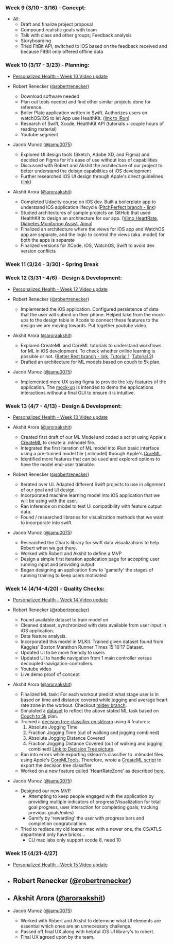 ### Week 9 (3/10 - 3/16) - Concept:
  - All:
    - Draft and finalize project proposal
    - Compound realistic goals with team
    - Talk with class and other groups; Feedback analysis
    - Storyboarding
    - Tried FitBit API, switched to iOS based on the feedback received and because FitBit only offered offline data

 ### Week 10 (3/17 - 3/23) - Planning:
  - [Personalized Health - Week 10 Video update](https://youtu.be/LEdRSpescg0)
  - Robert Renecker ([@robertrenecker](https://github.com/robertrenecker))
    - Download software needed
    - Plan out tools needed and find other similar projects done for reference.
    - Boiler Plate application written in Swift. Authorizes users on watchOS/iOS to let App use HealthKit. ([link to iRun](https://github.com/CUBoulder-2019Sp-IML4HCI/FinalProject-PersonalizedHealth/tree/master/iRun))
    - Research of Swift, Xcode, HealthKit API (tutorials + couple hours of reading material)
    - Youtube segment

  - Jacob Munoz ([@jamu0075](https://github.com/jamu0075))
    - Explored UI design tools (Sketch, Adobe XD, and Figma) and decided on Figma for it's ease of use without loss of capabilities
    - Discussed with Robert and Akshit the architecture of our project to better understand the deisgn capabilities of iOS development
    - Further researched iOS UI design through Apple's direct guidelines ([link](https://developer.apple.com/design/human-interface-guidelines/ios/overview/themes/))

  - Akshit Arora ([@aroraakshit](http://github.com/aroraakshit))
    - Completed Udacity course on iOS dev. Built a boilerplate app to understand iOS application lifecycle ([PitchPerfect branch - link](https://github.com/CUBoulder-2019Sp-IML4HCI/FinalProject-PersonalizedHealth/tree/pitchPerfect/pitchPerfect))
    - Studied architectures of sample projects on GitHub that used HealthKit to design an architecture for our app. ([Vimo HeartRate](https://github.com/CUBoulder-2019Sp-IML4HCI/FinalProject-PersonalizedHealth/tree/sampleWatchOS/watchOS-3-heartrate), [Diabetes Monitoring Assist](https://github.com/wytesk133/diabetes-monitoring-assist), [Aima](https://github.com/leonidprovorov/aima))
    - Finalized an architecture where the views for iOS app and WatchOS app are separate, and the logic to control the views (aka. model) for both the apps is separate
    - Finalized versions for XCode, iOS, WatchOS, Swift to avoid dev version conflicts

### Week 11 (3/24 - 3/30) - Spring Break

### Week 12 (3/31 - 4/6) - Design & Development:
- [Personalized Health - Week 12 Video update](https://youtu.be/pEmbwJ8PBj8)
- Robert Renecker ([@robertrenecker](https://github.com/robertrenecker))
  - Implemented the iOS application. Configured persistence of data that the user will submit on their phone. Helped take from the mock-ups to the design table in Xcode to connect these features to the design we are moving towards. Put together youtube video.

- Akshit Arora ([@aroraakshit](http://github.com/aroraakshit))
  - Explored CreateML and CoreML tutorials to understand workflows for ML in iOS development. To check whether online learning is possible or not. ([Better Rest branch - link](https://github.com/CUBoulder-2019Sp-IML4HCI/FinalProject-PersonalizedHealth/tree/createML), [Tutorial 1](https://www.youtube.com/watch?v=x9_BG2q7XYw), [Tutorial 2](https://www.youtube.com/watch?v=T4t73CXB7CU))
  - Drafted an architecture for ML models based on couch to 5k plan.

- Jacob Munoz ([@jamu0075](https://github.com/jamu0075))
  - Implemented more UX using figma to provide the key features of the application. The [mock-up](https://www.figma.com/proto/DUEEdmnHawuhMYVCu4EsruqB/Personalized-Health?node-id=1%3A2&scaling=scale-down) is intended to demo the applications interactions without a final GUI to ensure it is intuitive.

### Week 13 (4/7 - 4/13) - Design & Development:
- [Personalized Health - Week 13 Video update](https://youtu.be/XtAauaUkJPM)

- Akshit Arora ([@aroraakshit](http://github.com/aroraakshit))
  - Created first draft of our ML Model and coded a script using Apple's [CreateML](https://developer.apple.com/documentation/createml) to create a .mlmodel file.
  - Integrated the first iteration of ML model into iRun basic interface using a pre-trained model file (.mlmodel) through Apple's [CoreML](https://developer.apple.com/documentation/coreml).
  - Identified more features that can be used and explored options to have the model end-user trainable.

- Robert Renecker ([@robertrenecker](https://github.com/robertrenecker))
  - Iterated over UI. Adapted different Swift projects to use in alignment of our goal and UI design.
  - Incorporated machine learning model into iOS application that we will be using with the user.
  - Ran inference on model to test UI compatibility with feature output data.
  - Found / researched libraries for visualization methods that we want to incorporate into swift.

- Jacob Munoz ([@jamu0075](https://github.com/jamu0075))
  - Researched the Charts library for swift data visualizations to help Robert when we get there.
  - Worked with Robert and Akshit to define a MVP
  - Design a simple first iteration application page for accepting user running input and providing output
  - Began designing an application flow to 'gameify' the stages of running training to keep users motivated


### Week 14 (4/14-4/20) - Quality Checks:
- [Personalized Health - Week 14 Video update](https://youtu.be/2pR7CaKURUU)

- Robert Renecker ([@robertrenecker](https://github.com/robertrenecker))
  - Found available dataset to train model on
  - Cleaned dataset, synchronized with data available from user input in iOS application.
  - Data feature analysis.
  - Incorporated this model in MLKit. Trained given dataset found from Kaggles' Boston Marathon Runner Times 15'16'17 Dataset.
  - Updated UI to be more friendly to users
  - Updated UI to handle navigation from 1 main controller versus decoupled-navigation-controllers.
  - Youtube video
  - Live demo proof of concept

- Akshit Arora ([@aroraakshit](http://github.com/aroraakshit))
  - Finalized ML task: For each workout predict what stage user is in based on time and distance covered while jogging and average heart rate zone in the workout. Checkout [mldev branch](https://github.com/CUBoulder-2019Sp-IML4HCI/FinalProject-PersonalizedHealth/tree/mldev/mldev).
  - Simulated a [dataset](https://github.com/CUBoulder-2019Sp-IML4HCI/FinalProject-PersonalizedHealth/blob/mldev/mldev/simulated.csv) to reflect the above stated ML task based on [Couch to 5k](https://crcphp.arizona.edu/sites/default/files/images/Couch-to-5k%20Running%20Plan.pdf) plan.
  - Trained a [decision tree classifier on sklearn](https://github.com/CUBoulder-2019Sp-IML4HCI/FinalProject-PersonalizedHealth/blob/mldev/mldev/model_prep.ipynb) using 4 features:
    1. Absolute Jogging Time
    2. Fraction Jogging Time (out of walking and jogging combined)
    3. Absolute Jogging Distance Covered
    4. Fraction Jogging Distance Covered (out of walking and jogging combined)
    [Link to Decision Tree picture](https://github.com/CUBoulder-2019Sp-IML4HCI/FinalProject-PersonalizedHealth/blob/mldev/mldev/tree.png).
  - Ran into errors while exporting sklearn's classifier to .mlmodel files using Apple's [CoreMLTools](https://github.com/apple/coremltools). Therefore, wrote a [CreateML script](https://github.com/CUBoulder-2019Sp-IML4HCI/FinalProject-PersonalizedHealth/blob/mldev/mldev/CreateML.playground/Contents.swift) to export the decision tree classifier
  - Worked on a new feature called 'HeartRateZone' as described [here](https://www.healthline.com/health/running-heart-rate#heart-rate-training).

 - Jacob Munoz ([@jamu0075](https://github.com/jamu0075))
    - Designed our new [MVP](https://www.figma.com/file/DUEEdmnHawuhMYVCu4EsruqB/Personalized-Health?node-id=0%3A1)
      - Attempting to keep people engaged with the application by providing multiple indicators of progress(Visualization for total goal progress, user interaction for completing goals, tracking previous goals/miles)
      - Gamify by 'rewarding' the user with progress bars and completion congratulations
    - Tried to replace my old loaner mac with a newer one, the CS/ATLS department only have bricks...
      - CU mac labs only support xcode 8, need 10
      
### Week 15 (4/21-4/27)
- [Personalized Health - Week 15 Video update](https://youtu.be/U0uOkQCW8_s)

- Robert Renecker ([@robertrenecker](https://github.com/robertrenecker))
  - 
- Akshit Arora ([@aroraakshit](http://github.com/aroraakshit))
  -
- Jacob Munoz ([@jamu0075](https://github.com/jamu0075))
  - Worked with Robert and Akshit to determine what UI elements are essential which ones are an unnecessary challenge. 
  - Passed off final UX along with helpful iOS UI library's to robert.
  - Final UX agreed upon by the team.
